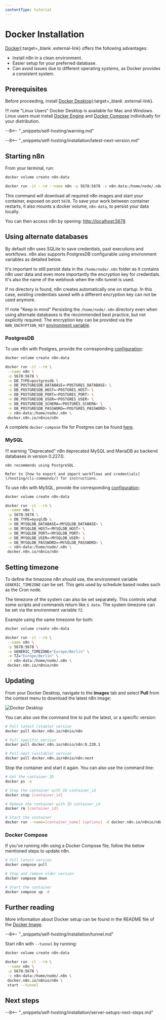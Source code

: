 ```yaml
---
contentType: tutorial
---
```


# Docker Installation

[Docker](https://www.docker.com/){:target=_blank .external-link} offers the following advantages:

* Install n8n in a clean environment.
* Easier setup for your preferred database.
* Can avoid issues due to different operating systems, as Docker provides a consistent system.

## Prerequisites

Before proceeding, install [Docker Desktop](https://docs.docker.com/get-docker/){:target=_blank .external-link}.

!!! note "Linux Users"
    Docker Desktop is available for Mac and Windows. Linux users must install [Docker Engine](https://docs.docker.com/engine/install/) and [Docker Compose](https://docs.docker.com/compose/install/) individually for your distribution.


--8<-- "_snippets/self-hosting/warning.md"

--8<-- "_snippets/self-hosting/installation/latest-next-version.md"

## Starting n8n

From your terminal, run:

```sh
docker volume create n8n-data

docker run -it --rm --name n8n -p 5678:5678 -v n8n-data:/home/node/.n8n docker.n8n.io/n8nio/n8n
```

This command will download all required n8n images and start your container, exposed on port `5678`. To save your work between container restarts, it also mounts a docker volume, `n8n-data`, to persist your data locally.

You can then access n8n by opening:
[http://localhost:5678](http://localhost:5678)

## Using alternate databases

By default n8n uses SQLite to save credentials, past executions and workflows. n8n also supports PostgresDB configurable using environment variables as detailed below.

It's important to still persist data in the `/home/node/.n8n` folder as it contains n8n user data and even more importantly the encryption key for credentials. It's also the name of the webhook when the n8n tunnel is used.

If no directory is found, n8n creates automatically one on
startup. In this case, existing credentials saved with a different encryption key can not be used anymore.

!!! note "Keep in mind"
    Persisting the `/home/node/.n8n` directory even when using alternate databases is the recommended best practice, but not explicitly required. The encryption key can be provided via the `N8N_ENCRYPTION_KEY` [environment variable](/hosting/environment-variables/environment-variables/#deployment).

### PostgresDB

To use n8n with Postgres, provide the corresponding [configuration](/hosting/configuration/):

```sh
docker volume create n8n-data

docker run -it --rm \
 --name n8n \
 -p 5678:5678 \
 -e DB_TYPE=postgresdb \
 -e DB_POSTGRESDB_DATABASE=<POSTGRES_DATABASE> \
 -e DB_POSTGRESDB_HOST=<POSTGRES_HOST> \
 -e DB_POSTGRESDB_PORT=<POSTGRES_PORT> \
 -e DB_POSTGRESDB_USER=<POSTGRES_USER> \
 -e DB_POSTGRESDB_SCHEMA=<POSTGRES_SCHEMA> \
 -e DB_POSTGRESDB_PASSWORD=<POSTGRES_PASSWORD> \
 -v n8n-data:/home/node/.n8n \
 docker.n8n.io/n8nio/n8n
```

A complete `docker-compose` file for Postgres can be found [here](https://github.com/n8n-io/n8n/blob/master/docker/compose/withPostgres/).

### MySQL

!!! warning "Deprecated"
	n8n deprecated MySQL and MariaDB as backend databases in version 0.227.0.

	n8n recommends using PostgreSQL. 

	Refer to [how to export and import workflows and credentials](/hosting/cli-commands/) for instructions.

To use n8n with MySQL, provide the corresponding [configuration](/hosting/configuration/):

```sh
docker volume create n8n-data

docker run -it --rm \
 --name n8n \
 -p 5678:5678 \
 -e DB_TYPE=mysqldb \
 -e DB_MYSQLDB_DATABASE=<MYSQLDB_DATABASE> \
 -e DB_MYSQLDB_HOST=<MYSQLDB_HOST> \
 -e DB_MYSQLDB_PORT=<MYSQLDB_PORT> \
 -e DB_MYSQLDB_USER=<MYSQLDB_USER> \
 -e DB_MYSQLDB_PASSWORD=<MYSQLDB_PASSWORD> \
 -v n8n-data:/home/node/.n8n \
 docker.n8n.io/n8nio/n8n
```

## Setting timezone

To define the timezone n8n should use, the environment variable `GENERIC_TIMEZONE` can be set. This gets used by schedule based nodes such as the Cron node.

The timezone of the system can also be set separately. This controls what
some scripts and commands return like `$ date`. The system timezone can be set via the environment variable `TZ`.

Example using the same timezone for both:

```sh
docker volume create n8n-data

docker run -it --rm \
 --name n8n \
 -p 5678:5678 \
 -e GENERIC_TIMEZONE="Europe/Berlin" \
 -e TZ="Europe/Berlin" \
 -v n8n-data:/home/node/.n8n \
 docker.n8n.io/n8nio/n8n
```

## Updating

From your Docker Desktop, navigate to the **Images** tab and select **Pull** from the context menu to download the latest n8n image:

![Docker Desktop](/_images/hosting/installation/docker/docker_desktop.png)

You can also use the command line to pull the latest, or a specific version:

```sh
# Pull latest (stable) version
docker pull docker.n8n.io/n8nio/n8n

# Pull specific version
docker pull docker.n8n.io/n8nio/n8n:0.220.1

# Pull next (unstable) version
docker pull docker.n8n.io/n8nio/n8n:next
```

Stop the container and start it again. You can also use the command line:

```sh
# Get the container ID
docker ps -a

# Stop the container with ID container_id
docker stop [container_id]

# Remove the container with ID container_id
docker rm [container_id]

# Start the container
docker run --name=[container_name] [options] -d docker.n8n.io/n8nio/n8n
```

### Docker Compose

If you've running n8n using a Docker Compose file, follow the below mentioned steps to update n8n.

```sh
# Pull latest version
docker compose pull

# Stop and remove older version
docker compose down

# Start the container
docker compose up -d
```

## Further reading

More information about Docker setup can be found in the README file of the [Docker Image](https://github.com/n8n-io/n8n/tree/master/docker/images/n8n).

--8<-- "_snippets/self-hosting/installation/tunnel.md"

Start n8n with `--tunnel` by running:

```sh
docker volume create n8n-data

docker run -it --rm \
 --name n8n \
 -p 5678:5678 \
 -v n8n-data:/home/node/.n8n \
 docker.n8n.io/n8nio/n8n \
 start --tunnel
```

## Next steps

--8<-- "_snippets/self-hosting/installation/server-setups-next-steps.md"
